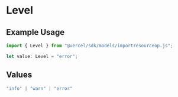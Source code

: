 # Level

## Example Usage

```typescript
import { Level } from "@vercel/sdk/models/importresourceop.js";

let value: Level = "error";
```

## Values

```typescript
"info" | "warn" | "error"
```
